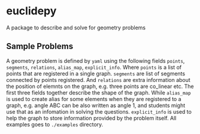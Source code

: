 # euclidepy
A package to describe and solve for geometry problems

## Sample Problems
A geometry problem is defined by `yaml` using the following fields `points`, `segments`, `relations`, `alias_map`, `explicit_info`. Where `points` is a list of points that are registered in a single graph. `segments` are list of segments connected by points registered. And `relations` are extra information about the position of elemnts on the graph, e.g. three points are co_linear etc. The first three fields together describe the shape of the graph. While `alias_map` is used to create alias for some elements when they are registered to a graph, e.g. angle ABC can be also written as angle 1, and students might use that as an infomation in solving the questions. `explicit_info` is used to help the graph to store information provided by the problem itself. All examples goes to `./examples` directory.
